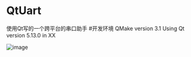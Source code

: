 # QtUart
使用Qt写的一个跨平台的串口助手
#开发环境
QMake version 3.1
Using Qt version 5.13.0 in XX

![image](https://img-blog.csdnimg.cn/20200804105025844.png?x-oss-process=image/watermark,type_ZmFuZ3poZW5naGVpdGk,shadow_10,text_aHR0cHM6Ly9ibG9nLmNzZG4ubmV0L3FxXzQyODIwNTk0,size_16,color_FFFFFF,t_70)
